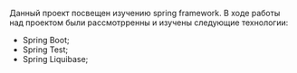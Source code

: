 Данный проект посвещен изучению spring framework. В ходе работы над проектом были рассмотрренны и изучены следующие технологии:
- Spring Boot;
- Spring Test;
- Spring Liquibase;
